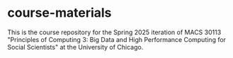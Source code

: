 # course-materials
This is the course repository for the Spring 2025 iteration of MACS 30113 "Principles of Computing 3: Big Data and High Performance Computing for Social Scientists" at the University of Chicago.
